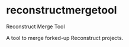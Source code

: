 reconstructmergetool
====================

Reconstruct Merge Tool

A tool to merge forked-up Reconstruct projects.
